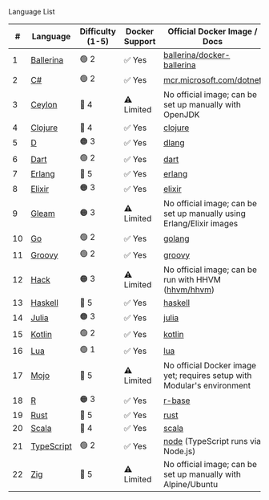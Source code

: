 Language List

| #  | Language  | Difficulty (1-5) | Docker Support | Official Docker Image / Docs |
|----|----------|-----------------|---------------|----------------------|
| 1  | [Ballerina](https://ballerina.io) | 🟢 2 | ✅ Yes | [ballerina/docker-ballerina](https://hub.docker.com/r/ballerina/ballerina) |
| 2  | [C#](https://learn.microsoft.com/en-us/dotnet/csharp/) | 🟢 2 | ✅ Yes | [mcr.microsoft.com/dotnet](https://hub.docker.com/_/microsoft-dotnet-sdk) |
| 3  | [Ceylon](https://ceylon-lang.org) | 🔴 4 | ⚠️ Limited | No official image; can be set up manually with OpenJDK |
| 4  | [Clojure](https://clojure.org) | 🔴 4 | ✅ Yes | [clojure](https://hub.docker.com/_/clojure) |
| 5  | [D](https://dlang.org) | 🟠 3 | ✅ Yes | [dlang](https://hub.docker.com/_/dlang) |
| 6  | [Dart](https://dart.dev) | 🟢 2 | ✅ Yes | [dart](https://hub.docker.com/_/dart) |
| 7  | [Erlang](https://www.erlang.org) | 🔴 5 | ✅ Yes | [erlang](https://hub.docker.com/_/erlang) |
| 8  | [Elixir](https://elixir-lang.org) | 🟠 3 | ✅ Yes | [elixir](https://hub.docker.com/_/elixir) |
| 9  | [Gleam](https://gleam.run) | 🟠 3 | ⚠️ Limited | No official image; can be set up manually using Erlang/Elixir images |
| 10 | [Go](https://golang.org) | 🟢 2 | ✅ Yes | [golang](https://hub.docker.com/_/golang) |
| 11 | [Groovy](https://groovy-lang.org) | 🟢 2 | ✅ Yes | [groovy](https://hub.docker.com/_/groovy) |
| 12 | [Hack](https://hacklang.org) | 🟠 3 | ⚠️ Limited | No official image; can be run with HHVM ([hhvm/hhvm](https://hub.docker.com/r/hhvm/hhvm)) |
| 13 | [Haskell](https://www.haskell.org) | 🔴 5 | ✅ Yes | [haskell](https://hub.docker.com/_/haskell) |
| 14 | [Julia](https://julialang.org) | 🟠 3 | ✅ Yes | [julia](https://hub.docker.com/_/julia) |
| 15 | [Kotlin](https://kotlinlang.org) | 🟢 2 | ✅ Yes | [kotlin](https://hub.docker.com/r/jetbrains/kotlin) |
| 16 | [Lua](https://www.lua.org) | 🟢 1 | ✅ Yes | [lua](https://hub.docker.com/_/lua) |
| 17 | [Mojo](https://www.modular.com/mojo) | 🔴 5 | ⚠️ Limited | No official Docker image yet; requires setup with Modular's environment |
| 18 | [R](https://www.r-project.org) | 🟠 3 | ✅ Yes | [r-base](https://hub.docker.com/_/r-base) |
| 19 | [Rust](https://www.rust-lang.org) | 🔴 5 | ✅ Yes | [rust](https://hub.docker.com/_/rust) |
| 20 | [Scala](https://www.scala-lang.org) | 🔴 4 | ✅ Yes | [scala](https://hub.docker.com/_/hseeberger/scala-sbt) |
| 21 | [TypeScript](https://www.typescriptlang.org) | 🟢 2 | ✅ Yes | [node](https://hub.docker.com/_/node) (TypeScript runs via Node.js) |
| 22 | [Zig](https://ziglang.org) | 🔴 5 | ⚠️ Limited | No official image; can be set up manually with Alpine/Ubuntu |


